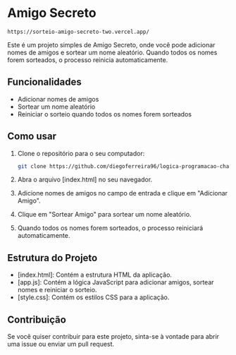 # Amigo Secreto
```
https://sorteio-amigo-secreto-two.vercel.app/
```

Este é um projeto simples de Amigo Secreto, onde você pode adicionar nomes de amigos e sortear um nome aleatório. Quando todos os nomes forem sorteados, o processo reinicia automaticamente.

## Funcionalidades

- Adicionar nomes de amigos
- Sortear um nome aleatório
- Reiniciar o sorteio quando todos os nomes forem sorteados

## Como usar

1. Clone o repositório para o seu computador:
    ```bash
    git clone https://github.com/diegoferreira96/logica-programacao-challenge-amigo-secreto
    ```

2. Abra o arquivo [index.html] no seu navegador.

3. Adicione nomes de amigos no campo de entrada e clique em "Adicionar Amigo".

4. Clique em "Sortear Amigo" para sortear um nome aleatório.

5. Quando todos os nomes forem sorteados, o processo reiniciará automaticamente.

## Estrutura do Projeto

- [index.html]: Contém a estrutura HTML da aplicação.
- [app.js]: Contém a lógica JavaScript para adicionar amigos, sortear nomes e reiniciar o sorteio.
- [style.css]: Contém os estilos CSS para a aplicação.

## Contribuição

Se você quiser contribuir para este projeto, sinta-se à vontade para abrir uma issue ou enviar um pull request.
